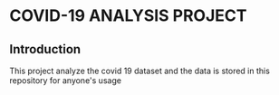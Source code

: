 # COVID-19 ANALYSIS PROJECT

## Introduction
This project analyze the covid 19 dataset and the data is stored in this repository for anyone's usage